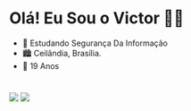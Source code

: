 # Olá! Eu Sou o Victor 🐱‍👤

- 📖 Estudando Segurança Da Informação
- 🏙 Ceilândia, Brasília.
- 🎂 19 Anos

#

<div>
  <a href="https://www.linkedin.com/in/victor-carvalho-ba73b422b/" target="_blank"><img src="https://img.shields.io/badge/LinkedIn-0077B5?style=for-the-badge&logo=linkedin&logoColor=white" target="_blank"></a>
  <a href="mailto:victorddcarvalho@gmail.com"><img src="https://img.shields.io/badge/Gmail-D14836?style=for-the-badge&logo=gmail&logoColor=white" target"_blank"></a>
</div>
